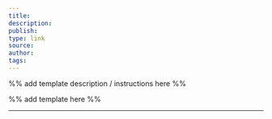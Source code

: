 ```yaml
---
title: 
description: 
publish: 
type: link
source: 
author: 
tags:
---
```


%% add template description / instructions here %%

%% add template here %%

---

